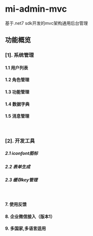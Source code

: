 # mi-admin-mvc
基于.net7 sdk开发的mvc架构通用后台管理

## 功能概览
### [1]. 系统管理
#### 1.1 用户列表
#### 1.2 角色管理
#### 1.3 功能管理
#### 1.4 数据字典
#### 1.5 消息管理

<br/>

### [2]. 开发工具
##### 2.1 iconfont图标
##### 2.2 表单生成
##### 2.3 缓存key管理

<br/>

#### 7. 使用反馈
#### 8. 企业微信接入（版本1）
#### 9. 多国家,多语言适用